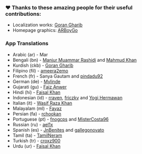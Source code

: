 ### ❤️ Thanks to these amazing people for their useful contributions:

- Localization works: [Goran Gharib](https://facebook.com/goran90909)
- Homepage graphics: [ARBoyGo](https://github.com/ARBoyGo)

### App Translations

- Arabic (ar) - Mar
- Bengali (bn) - [Manjur Muammar Rashidi](https://github.com/rashidi77) and [Mahmud Khan](https://github.com/MAHMUDflmrkh)
- Kurdish (ckb) - [Goran Gharib](https://facebook.com/goran90909)
- Filipino (fil) - [ameera2emo](https://github.com/ameera2emo)
- French (fr) - Sanya Gautam and [pindadu92](https://github.com/pindadu92)
- German (de) - [Mylinde](https://github.com/Mylinde)
- Gujarati (gu) - [Faiz Anwer](https://github.com/TheAnwerFaiz)
- Hindi (hi) - [Faisal Khan](https://github.com/faisalcodes)
- Indonesian (id) - [rraven](https://instagram.com/r4ravv), [friczky](https://github.com/friczky) and [Yogi Hermawan](https://github.com/yHpgi)
- Italian (it) - [Wasif Raza Khan](https://www.instagram.com/wasifffff5)
- Malayalam (ml) - [Fayaz](https://github.com/Sharpentine)
- Persian (fa) - [rchookan](https://github.com/rchookan)
- Portuguese (pt) - [fnogcps](https://github.com/fnogcps) and [MisterCosta96](https://github.com/MisterCosta96)
- Russian (ru) - [ael1x](https://github.com/ael1x)
- Spanish (es) - [JnBenites](https://github.com/JnBenites) and [gallegonovato](https://github.com/gallegonovato)
- Tamil (ta) - [TamilNeram](https://github.com/TamilNeram)
- Turkish (tr) - [croxz900](https://github.com/croxz900)
- Urdu (ur) - [Faisal Khan](https://github.com/faisalcodes)
